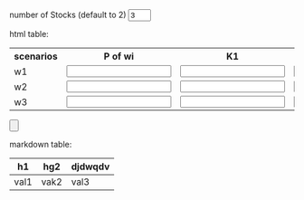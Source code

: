 
<head>
<title>solver for financial Math</title>
<script src="fm.js" type="text/javascript"></script>
<style>
.decInput{
    name: "input a number";
    placeholder:"placeholder";
    type: "number";

}


</style>


</head>

<div>
<label> number of Stocks (default to 2)</label>
<input type="number" value="3" min="1" max="5" id="stock_num", class="bttn" style="width:40px"/>


html table:


<table>
<tr>
    <th>scenarios</th>
    <th>P of wi</th>
    <th>K1</th>
    <th>K2</th>
</tr>
<tr>
    <td>w1</td>
    <td><input class="decInput" id="p1"/></td>
    <td><input class="decInput" id="k11"/></td>
    <td><input class="decInput" id="k21"/></td>
</tr>
<tr>
    <td>w2</td>
    <td><input class="decInput" id="p2"/></td>
    <td><input class="decInput" id="k12"/></td>
    <td><input class="decInput" id="k22"/></td>
</tr>
<tr>
    <td>w3</td>
    <td><input class="decInput" id="p3"/></td>
    <td><input class="decInput" id="k13"/></td>
    <td><input class="decInput" id="k23"/></td>
</tr>
</table>
<input type="button" id="calculateBttn"/>
<br/>
<div id="outputSpace">



</div>
</div>




markdown table:

| h1 | hg2 | djdwqdv|
|-|-|-|
|val1 | vak2 | val3 |